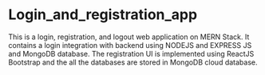 # Login_and_registration_app
This is a login, registration, and logout web application on MERN Stack. It contains a login integration with backend using NODEJS and EXPRESS JS and MongoDB database. The registration UI is implemented using ReactJS Bootstrap and the all the databases are stored in MongoDB cloud database.
